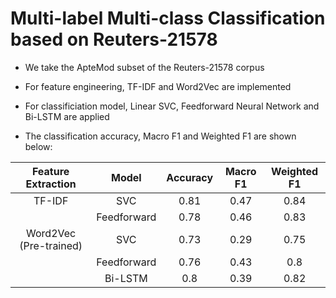 # Multi-label Multi-class Classification based on Reuters-21578

- We take the ApteMod subset of the Reuters-21578 corpus

- For feature engineering, TF-IDF and Word2Vec are implemented

- For classificiation model, Linear SVC, Feedforward Neural Network and Bi-LSTM are applied

- The classification accuracy, Macro F1 and Weighted F1 are shown below:

**Feature Extraction**|**Model**|**Accuracy**|**Macro F1**|**Weighted F1**
:-----:|:-----:|:-----:|:-----:|:-----:
TF-IDF|SVC|0.81|0.47|0.84
      |Feedforward|0.78|0.46|0.83
Word2Vec (Pre-trained)|SVC|0.73|0.29|0.75
 					  |Feedforward|0.76|0.43|0.8
 					  |Bi-LSTM|0.8|0.39|0.82